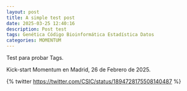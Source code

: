 ```yaml
---
layout: post
title: A simple test post
date: 2025-03-25 12:40:16
description: Post test
tags: Genética Código Bioinformática Estadística Datos
categories: MOMENTUM
---
```

Test para probar Tags.


Kick-start Momentum en Madrid, 26 de Febrero de 2025.

{% twitter https://twitter.com/CSIC/status/1894728175508140487 %}
